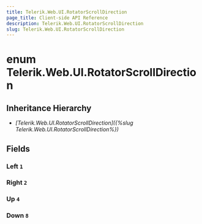 ```yaml
---
title: Telerik.Web.UI.RotatorScrollDirection
page_title: Client-side API Reference
description: Telerik.Web.UI.RotatorScrollDirection
slug: Telerik.Web.UI.RotatorScrollDirection
---
```


# enum Telerik.Web.UI.RotatorScrollDirection

## Inheritance Hierarchy

* *[Telerik.Web.UI.RotatorScrollDirection]({%slug Telerik.Web.UI.RotatorScrollDirection%})*

## Fields

### Left `1`

### Right `2`

### Up `4`

### Down `8`


